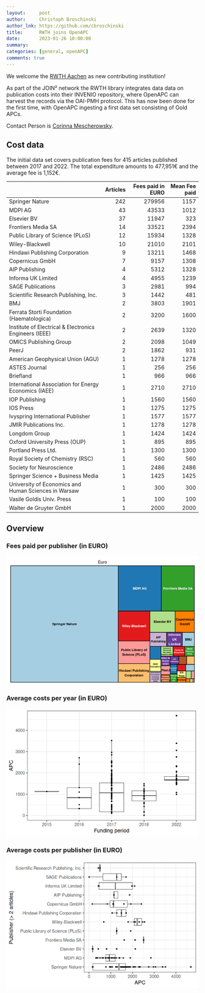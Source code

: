 ```yaml
---
layout:     post
author:     Christoph Broschinski
author_lnk: https://github.com/cbroschinski
title:      RWTH joins OpenAPC
date:       2023-01-26 10:00:00
summary:    
categories: [general, openAPC]
comments: true
---
```





We welcome the [RWTH Aachen](https://www.rwth-aachen.de/go/id/a/?lidx=1) as new contributing institution!

As part of the JOIN² network the RWTH library integrates data data on publication costs into their INVENIO repository, where OpenAPC can harvest the records via the OAI-PMH protocol. This has now been done for the first time, with OpenAPC ingesting  a first data set consisting of Gold APCs. 

Contact Person is [Corinna Mescherowsky](mailto:mescherowsky@ub.rwth-aachen.de).

## Cost data



The initial data set covers publication fees for 415 articles published between 2017 and 2022. The total expenditure amounts to 477,951€ and the average fee is 1,152€.


|                                                       | Articles| Fees paid in EURO| Mean Fee paid|
|:------------------------------------------------------|--------:|-----------------:|-------------:|
|Springer Nature                                        |      242|            279956|          1157|
|MDPI AG                                                |       43|             43533|          1012|
|Elsevier BV                                            |       37|             11947|           323|
|Frontiers Media SA                                     |       14|             33521|          2394|
|Public Library of Science (PLoS)                       |       12|             15934|          1328|
|Wiley-Blackwell                                        |       10|             21010|          2101|
|Hindawi Publishing Corporation                         |        9|             13211|          1468|
|Copernicus GmbH                                        |        7|              9157|          1308|
|AIP Publishing                                         |        4|              5312|          1328|
|Informa UK Limited                                     |        4|              4955|          1239|
|SAGE Publications                                      |        3|              2981|           994|
|Scientific Research Publishing, Inc.                   |        3|              1442|           481|
|BMJ                                                    |        2|              3803|          1901|
|Ferrata Storti Foundation (Haematologica)              |        2|              3200|          1600|
|Institute of Electrical & Electronics Engineers (IEEE) |        2|              2639|          1320|
|OMICS Publishing Group                                 |        2|              2098|          1049|
|PeerJ                                                  |        2|              1862|           931|
|American Geophysical Union (AGU)                       |        1|              1278|          1278|
|ASTES Journal                                          |        1|               256|           256|
|Briefland                                              |        1|               966|           966|
|International Association for Energy Economics (IAEE)  |        1|              2710|          2710|
|IOP Publishing                                         |        1|              1560|          1560|
|IOS Press                                              |        1|              1275|          1275|
|Ivyspring International Publisher                      |        1|              1577|          1577|
|JMIR Publications Inc.                                 |        1|              1278|          1278|
|Longdom Group                                          |        1|              1424|          1424|
|Oxford University Press (OUP)                          |        1|               895|           895|
|Portland Press Ltd.                                    |        1|              1300|          1300|
|Royal Society of Chemistry (RSC)                       |        1|               560|           560|
|Society for Neuroscience                               |        1|              2486|          2486|
|Springer Science + Business Media                      |        1|              1425|          1425|
|University of Economics and Human Sciences in Warsaw   |        1|               300|           300|
|Vasile Goldis Univ. Press                              |        1|               100|           100|
|Walter de Gruyter GmbH                                 |        1|              2000|          2000|

## Overview

### Fees paid per publisher (in EURO)

![plot of chunk tree_rwth_2023_01_26_full](/figure/tree_rwth_2023_01_26_full-1.png)

###  Average costs per year (in EURO)

![plot of chunk box_rwth_2023_01_26_year_full](/figure/box_rwth_2023_01_26_year_full-1.png)

###  Average costs per publisher (in EURO)

![plot of chunk box_rwth_2023_01_26_publisher_full](/figure/box_rwth_2023_01_26_publisher_full-1.png)
